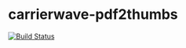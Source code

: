 carrierwave-pdf2thumbs
======================

[![Build Status](https://travis-ci.org/eduardomartines/carrierwave-pdf2thumbs.png?branch=master)](https://travis-ci.org/eduardomartines/carrierwave-pdf2thumbs)
